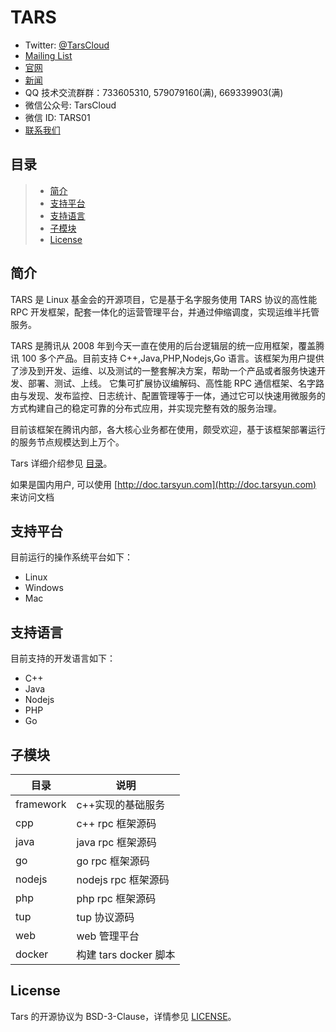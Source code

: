 # TARS

- Twitter: [@TarsCloud](https://twitter.com/TarsCloud)
- [Mailing List](https://groups.google.com/g/tars-foundation-information)
- [官网](http://tarscloud.org/)
- [新闻](https://tarscloud.org/feed/newsroom)
- QQ 技术交流群群：733605310, 579079160(满), 669339903(满)
- 微信公众号: TarsCloud
- 微信 ID: TARS01
- [联系我们](https://tarscloud.org/about/contacts)

## 目录

> - [简介](#chapter-1)
> - [支持平台](#chapter-2)
> - [支持语言](#chapter-3)
> - [子模块](#chapter-4)
> - [License](#chapter-5)

## 简介 <span id="chapter-1"></span>

TARS 是 Linux 基金会的开源项目，它是基于名字服务使用 TARS 协议的高性能 RPC 开发框架，配套一体化的运营管理平台，并通过伸缩调度，实现运维半托管服务。

TARS 是腾讯从 2008 年到今天一直在使用的后台逻辑层的统一应用框架，覆盖腾讯 100 多个产品。目前支持 C++,Java,PHP,Nodejs,Go 语言。该框架为用户提供了涉及到开发、运维、以及测试的一整套解决方案，帮助一个产品或者服务快速开发、部署、测试、上线。 它集可扩展协议编解码、高性能 RPC 通信框架、名字路由与发现、发布监控、日志统计、配置管理等于一体，通过它可以快速用微服务的方式构建自己的稳定可靠的分布式应用，并实现完整有效的服务治理。

目前该框架在腾讯内部，各大核心业务都在使用，颇受欢迎，基于该框架部署运行的服务节点规模达到上万个。

Tars 详细介绍参见 [目录](SUMMARY.md)。

如果是国内用户, 可以使用 [http://doc.tarsyun.com](http://doc.tarsyun.com) 来访问文档

## 支持平台 <span id="chapter-2"></span>

目前运行的操作系统平台如下：

- Linux
- Windows
- Mac

## 支持语言 <span id="chapter-3"></span>

目前支持的开发语言如下：

- C++
- Java
- Nodejs
- PHP
- Go

## 子模块 <span id="chapter-4"></span>

| 目录      | 说明                  |
| --------- | --------------------- |
| framework | c++实现的基础服务     |
| cpp       | c++ rpc 框架源码      |
| java      | java rpc 框架源码     |
| go        | go rpc 框架源码       |
| nodejs    | nodejs rpc 框架源码   |
| php       | php rpc 框架源码      |
| tup       | tup 协议源码          |
| web       | web 管理平台          |
| docker    | 构建 tars docker 脚本 |

## License <span id="chapter-5"></span>

Tars 的开源协议为 BSD-3-Clause，详情参见 [LICENSE](LICENSE.md)。
